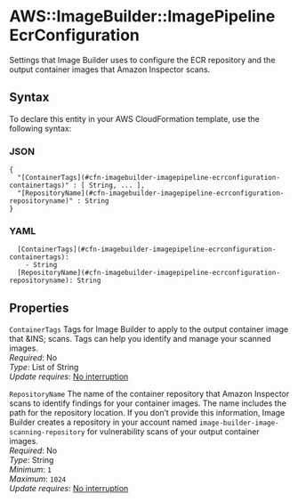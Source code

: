 # AWS::ImageBuilder::ImagePipeline EcrConfiguration<a name="aws-properties-imagebuilder-imagepipeline-ecrconfiguration"></a>

Settings that Image Builder uses to configure the ECR repository and the output container images that Amazon Inspector scans\.

## Syntax<a name="aws-properties-imagebuilder-imagepipeline-ecrconfiguration-syntax"></a>

To declare this entity in your AWS CloudFormation template, use the following syntax:

### JSON<a name="aws-properties-imagebuilder-imagepipeline-ecrconfiguration-syntax.json"></a>

```
{
  "[ContainerTags](#cfn-imagebuilder-imagepipeline-ecrconfiguration-containertags)" : [ String, ... ],
  "[RepositoryName](#cfn-imagebuilder-imagepipeline-ecrconfiguration-repositoryname)" : String
}
```

### YAML<a name="aws-properties-imagebuilder-imagepipeline-ecrconfiguration-syntax.yaml"></a>

```
  [ContainerTags](#cfn-imagebuilder-imagepipeline-ecrconfiguration-containertags):
    - String
  [RepositoryName](#cfn-imagebuilder-imagepipeline-ecrconfiguration-repositoryname): String
```

## Properties<a name="aws-properties-imagebuilder-imagepipeline-ecrconfiguration-properties"></a>

`ContainerTags` <a name="cfn-imagebuilder-imagepipeline-ecrconfiguration-containertags"></a>
Tags for Image Builder to apply to the output container image that &INS; scans\. Tags can help you identify and manage your scanned images\.  
_Required_: No  
_Type_: List of String  
_Update requires_: [No interruption](https://docs.aws.amazon.com/AWSCloudFormation/latest/UserGuide/using-cfn-updating-stacks-update-behaviors.html#update-no-interrupt)

`RepositoryName` <a name="cfn-imagebuilder-imagepipeline-ecrconfiguration-repositoryname"></a>
The name of the container repository that Amazon Inspector scans to identify findings for your container images\. The name includes the path for the repository location\. If you don’t provide this information, Image Builder creates a repository in your account named `image-builder-image-scanning-repository` for vulnerability scans of your output container images\.  
_Required_: No  
_Type_: String  
_Minimum_: `1`  
_Maximum_: `1024`  
_Update requires_: [No interruption](https://docs.aws.amazon.com/AWSCloudFormation/latest/UserGuide/using-cfn-updating-stacks-update-behaviors.html#update-no-interrupt)
